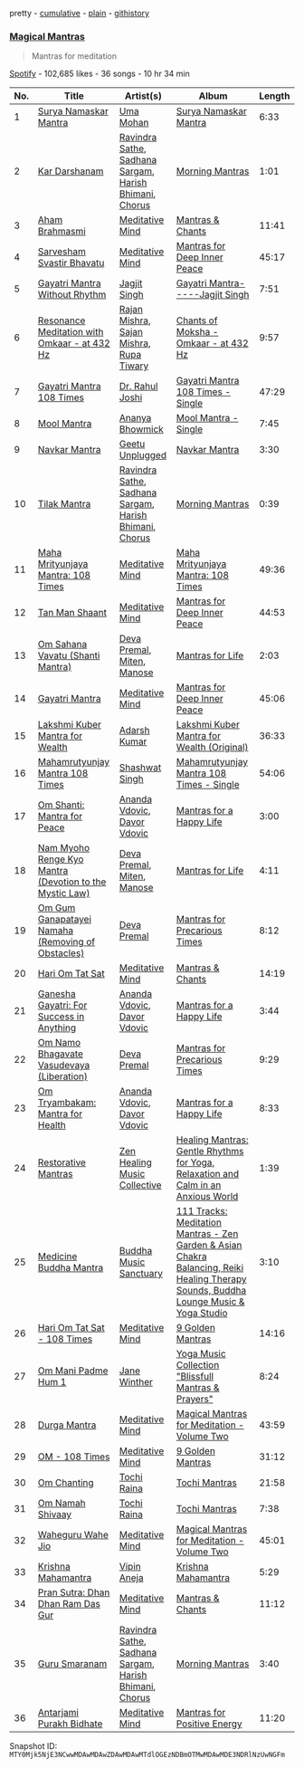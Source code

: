 pretty - [cumulative](/playlists/cumulative/37i9dQZF1DX6o0zIiTnhmq.md) - [plain](/playlists/plain/37i9dQZF1DX6o0zIiTnhmq) - [githistory](https://github.githistory.xyz/mackorone/spotify-playlist-archive/blob/main/playlists/plain/37i9dQZF1DX6o0zIiTnhmq)

### [Magical Mantras](https://open.spotify.com/playlist/37i9dQZF1DX6o0zIiTnhmq)

> Mantras for meditation

[Spotify](https://open.spotify.com/user/spotify) - 102,685 likes - 36 songs - 10 hr 34 min

| No. | Title | Artist(s) | Album | Length |
|---|---|---|---|---|
| 1 | [Surya Namaskar Mantra](https://open.spotify.com/track/2bluDkLDqccMQZT9igz2Jq) | [Uma Mohan](https://open.spotify.com/artist/3IJsrpcwlIt9wYIFISmc4q) | [Surya Namaskar Mantra](https://open.spotify.com/album/5ieRV5tHmeh7te16fj4xeJ) | 6:33 |
| 2 | [Kar Darshanam](https://open.spotify.com/track/2kavzWD9eedpa1ueYu79pW) | [Ravindra Sathe](https://open.spotify.com/artist/4I5QgST39jQbLzuWTgUKcX), [Sadhana Sargam](https://open.spotify.com/artist/1HGMG8RHvcu1mfdM9MeTek), [Harish Bhimani](https://open.spotify.com/artist/4Ue0breeduMNArt1jlqe7d), [Chorus](https://open.spotify.com/artist/2Bu3DMTHHdXW4jnhoWHhPa) | [Morning Mantras](https://open.spotify.com/album/08xbsX0guYMVjMe7oThBlp) | 1:01 |
| 3 | [Aham Brahmasmi](https://open.spotify.com/track/3xVv0QfLmeJt8EkSCUim4M) | [Meditative Mind](https://open.spotify.com/artist/1PTLyE54UyxphMo43yaSc7) | [Mantras & Chants](https://open.spotify.com/album/0Yr36b0evAmbg8VQVrdSnN) | 11:41 |
| 4 | [Sarvesham Svastir Bhavatu](https://open.spotify.com/track/10hYBr0KXyCNtuvc388Rn8) | [Meditative Mind](https://open.spotify.com/artist/1PTLyE54UyxphMo43yaSc7) | [Mantras for Deep Inner Peace](https://open.spotify.com/album/1RRMH04ndZk2LWEgDAkUG7) | 45:17 |
| 5 | [Gayatri Mantra Without Rhythm](https://open.spotify.com/track/7DF6xE3PU2agEw7pEheTWt) | [Jagjit Singh](https://open.spotify.com/artist/2ijWbN5KykTYiBoVmhzCTU) | [Gayatri Mantra\-\-\-\-\-Jagjit Singh](https://open.spotify.com/album/7yd4gPISELyKBRsdGDoCTg) | 7:51 |
| 6 | [Resonance Meditation with Omkaar \- at 432 Hz](https://open.spotify.com/track/0MuPr9td6KGDdOSK660vcM) | [Rajan Mishra](https://open.spotify.com/artist/5ctgUVR3rh12mXvFckKVp9), [Sajan Mishra](https://open.spotify.com/artist/4s03GMsBoEBO7LnPhawd9p), [Rupa Tiwary](https://open.spotify.com/artist/6dwI4WlkGItwJ7bwDNeLzm) | [Chants of Moksha \- Omkaar \- at 432 Hz](https://open.spotify.com/album/1qp14fQUPcdOoadYpYZ27s) | 9:57 |
| 7 | [Gayatri Mantra 108 Times](https://open.spotify.com/track/3ZkrJk4fRxrRmY9vTnPqfb) | [Dr\. Rahul Joshi](https://open.spotify.com/artist/71cFvaV1O8Jb5jzJc86YLr) | [Gayatri Mantra 108 Times \- Single](https://open.spotify.com/album/2ghS5qaKObWNuoXbRgD9LU) | 47:29 |
| 8 | [Mool Mantra](https://open.spotify.com/track/79n8AuJG3hP5DFCQTiB78h) | [Ananya Bhowmick](https://open.spotify.com/artist/74dv0wmBboWMomobcuanhU) | [Mool Mantra \- Single](https://open.spotify.com/album/4Fdr2MRs9AJNLBittLnyYW) | 7:45 |
| 9 | [Navkar Mantra](https://open.spotify.com/track/07AfFQCy6XRavj2i9JLijB) | [Geetu Unplugged](https://open.spotify.com/artist/1YlyMSSdwqA3t3goVRqoHK) | [Navkar Mantra](https://open.spotify.com/album/5SxS1qHZUBNPN2rVVAeErq) | 3:30 |
| 10 | [Tilak Mantra](https://open.spotify.com/track/3aTqStXPCeMC41rIUPv7XJ) | [Ravindra Sathe](https://open.spotify.com/artist/4I5QgST39jQbLzuWTgUKcX), [Sadhana Sargam](https://open.spotify.com/artist/1HGMG8RHvcu1mfdM9MeTek), [Harish Bhimani](https://open.spotify.com/artist/4Ue0breeduMNArt1jlqe7d), [Chorus](https://open.spotify.com/artist/2Bu3DMTHHdXW4jnhoWHhPa) | [Morning Mantras](https://open.spotify.com/album/08xbsX0guYMVjMe7oThBlp) | 0:39 |
| 11 | [Maha Mrityunjaya Mantra: 108 Times](https://open.spotify.com/track/3cplraVhxGkrXNROQD62ko) | [Meditative Mind](https://open.spotify.com/artist/1PTLyE54UyxphMo43yaSc7) | [Maha Mrityunjaya Mantra: 108 Times](https://open.spotify.com/album/7rMORqnjuLaCsTBOtvitUr) | 49:36 |
| 12 | [Tan Man Shaant](https://open.spotify.com/track/7tjjvaPtdjZMUwDhLSFgjq) | [Meditative Mind](https://open.spotify.com/artist/1PTLyE54UyxphMo43yaSc7) | [Mantras for Deep Inner Peace](https://open.spotify.com/album/1RRMH04ndZk2LWEgDAkUG7) | 44:53 |
| 13 | [Om Sahana Vavatu \(Shanti Mantra\)](https://open.spotify.com/track/0qMsQ5dt3QUgA0iJiNCT5r) | [Deva Premal](https://open.spotify.com/artist/2970BxpdOBQmkMit6i9kVF), [Miten](https://open.spotify.com/artist/4jrXM6oLQfV9L458Luwc3P), [Manose](https://open.spotify.com/artist/4JuGrH8E5Xgddd61nqIViQ) | [Mantras for Life](https://open.spotify.com/album/74COwDRGbAiTH04LbYsYUP) | 2:03 |
| 14 | [Gayatri Mantra](https://open.spotify.com/track/6hqclMTlC1XSreZ7Ij4e87) | [Meditative Mind](https://open.spotify.com/artist/1PTLyE54UyxphMo43yaSc7) | [Mantras for Deep Inner Peace](https://open.spotify.com/album/1RRMH04ndZk2LWEgDAkUG7) | 45:06 |
| 15 | [Lakshmi Kuber Mantra for Wealth](https://open.spotify.com/track/121hBveqClHdxGw2nFBkvH) | [Adarsh Kumar](https://open.spotify.com/artist/1K4uZRg2n9J2tglA7VrQSe) | [Lakshmi Kuber Mantra for Wealth \(Original\)](https://open.spotify.com/album/5lhFAsLy6Ym3Qiz03HUPr5) | 36:33 |
| 16 | [Mahamrutyunjay Mantra 108 Times](https://open.spotify.com/track/0XQmuCw3Etp4fbK6Q30uSp) | [Shashwat Singh](https://open.spotify.com/artist/6iv4lysB1yHXoZJ2gfqTdh) | [Mahamrutyunjay Mantra 108 Times \- Single](https://open.spotify.com/album/6ZFRGKKeD1Cva1MHBZ7RVw) | 54:06 |
| 17 | [Om Shanti: Mantra for Peace](https://open.spotify.com/track/0uRzptpVnUqMLvz7ZrhMgP) | [Ananda Vdovic](https://open.spotify.com/artist/0pyLDBws2r1CNSkLJol5tN), [Davor Vdovic](https://open.spotify.com/artist/19dzgXUMohaOgGPT3OzpAJ) | [Mantras for a Happy Life](https://open.spotify.com/album/6zCF7QiMqi8CY8J4qP1a0k) | 3:00 |
| 18 | [Nam Myoho Renge Kyo Mantra \(Devotion to the Mystic Law\)](https://open.spotify.com/track/4exQWqZNQ4aQzasBj3Dir9) | [Deva Premal](https://open.spotify.com/artist/2970BxpdOBQmkMit6i9kVF), [Miten](https://open.spotify.com/artist/4jrXM6oLQfV9L458Luwc3P), [Manose](https://open.spotify.com/artist/4JuGrH8E5Xgddd61nqIViQ) | [Mantras for Life](https://open.spotify.com/album/74COwDRGbAiTH04LbYsYUP) | 4:11 |
| 19 | [Om Gum Ganapatayei Namaha \(Removing of Obstacles\)](https://open.spotify.com/track/6GihlKiR0Q01NCG6UHa1y9) | [Deva Premal](https://open.spotify.com/artist/2970BxpdOBQmkMit6i9kVF) | [Mantras for Precarious Times](https://open.spotify.com/album/1bSEZ4sgMJNKeP2sYyuwnX) | 8:12 |
| 20 | [Hari Om Tat Sat](https://open.spotify.com/track/0xGwFiCoeGKds8btsxwWXs) | [Meditative Mind](https://open.spotify.com/artist/1PTLyE54UyxphMo43yaSc7) | [Mantras & Chants](https://open.spotify.com/album/0Yr36b0evAmbg8VQVrdSnN) | 14:19 |
| 21 | [Ganesha Gayatri: For Success in Anything](https://open.spotify.com/track/2fHWrCwPVLjpJb2ibPFDjr) | [Ananda Vdovic](https://open.spotify.com/artist/0pyLDBws2r1CNSkLJol5tN), [Davor Vdovic](https://open.spotify.com/artist/19dzgXUMohaOgGPT3OzpAJ) | [Mantras for a Happy Life](https://open.spotify.com/album/6zCF7QiMqi8CY8J4qP1a0k) | 3:44 |
| 22 | [Om Namo Bhagavate Vasudevaya \(Liberation\)](https://open.spotify.com/track/1uzmVgbFP4UsMnTP1RXfQ5) | [Deva Premal](https://open.spotify.com/artist/2970BxpdOBQmkMit6i9kVF) | [Mantras for Precarious Times](https://open.spotify.com/album/1bSEZ4sgMJNKeP2sYyuwnX) | 9:29 |
| 23 | [Om Tryambakam: Mantra for Health](https://open.spotify.com/track/7xHqunPfTTNAsJvBjSzDsH) | [Ananda Vdovic](https://open.spotify.com/artist/0pyLDBws2r1CNSkLJol5tN), [Davor Vdovic](https://open.spotify.com/artist/19dzgXUMohaOgGPT3OzpAJ) | [Mantras for a Happy Life](https://open.spotify.com/album/6zCF7QiMqi8CY8J4qP1a0k) | 8:33 |
| 24 | [Restorative Mantras](https://open.spotify.com/track/7jB2WjGFOiaH5zk6XijoYp) | [Zen Healing Music Collective](https://open.spotify.com/artist/40VM3yuQwPc2smHc4vvtok) | [Healing Mantras: Gentle Rhythms for Yoga, Relaxation and Calm in an Anxious World](https://open.spotify.com/album/0sHBRGUwClkWlEDadjt0eo) | 1:39 |
| 25 | [Medicine Buddha Mantra](https://open.spotify.com/track/1oZomIXDVknb470AOo66cN) | [Buddha Music Sanctuary](https://open.spotify.com/artist/4FD6Q9i4uAwn5PEwirPyJ3) | [111 Tracks: Meditation Mantras \- Zen Garden & Asian Chakra Balancing, Reiki Healing Therapy Sounds, Buddha Lounge Music & Yoga Studio](https://open.spotify.com/album/4MKhYNmN88Obpo0FvJCYlU) | 3:10 |
| 26 | [Hari Om Tat Sat \- 108 Times](https://open.spotify.com/track/63iw2oXKHiwczTBAbZMxB7) | [Meditative Mind](https://open.spotify.com/artist/1PTLyE54UyxphMo43yaSc7) | [9 Golden Mantras](https://open.spotify.com/album/5nQV0wq77XlLeRHXCregdk) | 14:16 |
| 27 | [Om Mani Padme Hum 1](https://open.spotify.com/track/0Wt0mAqujcgSIP6xEV0rdp) | [Jane Winther](https://open.spotify.com/artist/0PO9NIghm5IGR1uIqCRJ1s) | [Yoga Music Collection "Blissfull Mantras & Prayers"](https://open.spotify.com/album/1bCI6dcUsLfJvIJGWwhv7T) | 8:24 |
| 28 | [Durga Mantra](https://open.spotify.com/track/2M3U3LxFTNj3gKcYPSkM34) | [Meditative Mind](https://open.spotify.com/artist/1PTLyE54UyxphMo43yaSc7) | [Magical Mantras for Meditation \- Volume Two](https://open.spotify.com/album/6KusWndRTwoWKdMEKR7wde) | 43:59 |
| 29 | [OM \- 108 Times](https://open.spotify.com/track/2KHcNmJUnVFXSX63rrD4st) | [Meditative Mind](https://open.spotify.com/artist/1PTLyE54UyxphMo43yaSc7) | [9 Golden Mantras](https://open.spotify.com/album/5nQV0wq77XlLeRHXCregdk) | 31:12 |
| 30 | [Om Chanting](https://open.spotify.com/track/5JuFkSsuadASsHKgKtFLl8) | [Tochi Raina](https://open.spotify.com/artist/6k6dimE4a6OFnD0HWmkIUW) | [Tochi Mantras](https://open.spotify.com/album/6VUJesvxQBUsMrF09NO0tN) | 21:58 |
| 31 | [Om Namah Shivaay](https://open.spotify.com/track/7tBfGCtnJjE6Ktzm3gZIO4) | [Tochi Raina](https://open.spotify.com/artist/6k6dimE4a6OFnD0HWmkIUW) | [Tochi Mantras](https://open.spotify.com/album/6VUJesvxQBUsMrF09NO0tN) | 7:38 |
| 32 | [Waheguru Wahe Jio](https://open.spotify.com/track/0lliLuoYQoVwXaCyNXMoqK) | [Meditative Mind](https://open.spotify.com/artist/1PTLyE54UyxphMo43yaSc7) | [Magical Mantras for Meditation \- Volume Two](https://open.spotify.com/album/6KusWndRTwoWKdMEKR7wde) | 45:01 |
| 33 | [Krishna Mahamantra](https://open.spotify.com/track/6HaQSjTVMgoP8su4Pe7jOo) | [Vipin Aneja](https://open.spotify.com/artist/019iJ3BZtBNRA4y3ZmbGS1) | [Krishna Mahamantra](https://open.spotify.com/album/1355u11U7qgSL4pRBEVhKF) | 5:29 |
| 34 | [Pran Sutra: Dhan Dhan Ram Das Gur](https://open.spotify.com/track/1zIQf4PoAGoL48ZhUdaye0) | [Meditative Mind](https://open.spotify.com/artist/1PTLyE54UyxphMo43yaSc7) | [Mantras & Chants](https://open.spotify.com/album/0Yr36b0evAmbg8VQVrdSnN) | 11:12 |
| 35 | [Guru Smaranam](https://open.spotify.com/track/5c8AwcaZMp8bgxpezxxohX) | [Ravindra Sathe](https://open.spotify.com/artist/4I5QgST39jQbLzuWTgUKcX), [Sadhana Sargam](https://open.spotify.com/artist/1HGMG8RHvcu1mfdM9MeTek), [Harish Bhimani](https://open.spotify.com/artist/4Ue0breeduMNArt1jlqe7d), [Chorus](https://open.spotify.com/artist/2Bu3DMTHHdXW4jnhoWHhPa) | [Morning Mantras](https://open.spotify.com/album/08xbsX0guYMVjMe7oThBlp) | 3:40 |
| 36 | [Antarjami Purakh Bidhate](https://open.spotify.com/track/6gKNIl2Cv47OKDa9JKwX40) | [Meditative Mind](https://open.spotify.com/artist/1PTLyE54UyxphMo43yaSc7) | [Mantras for Positive Energy](https://open.spotify.com/album/7C97tpyMI6dTlWVAkWXBZ7) | 11:20 |

Snapshot ID: `MTY0Mjk5NjE3NCwwMDAwMDAwZDAwMDAwMTdlOGEzNDBmOTMwMDAwMDE3NDRlNzUwNGFm`
